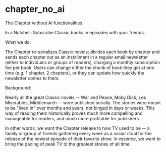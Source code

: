 # chapter_no_ai
The Chapter without AI functionalities 

In a Nutshell: Subscribe Classic books in episodes with your friends.

What we do: 

The Chapter re-serializes Classic novels; divides each book by chapter and sends each chapter out as an installment in a regular email newsletter (either to individuals or groups of readers), charging a monthly subscription fee per book. Users can change either the chunk of book they get at one time (e.g. 1 chapter, 2 chapters), or they can update how quickly the newsletter comes to them. 

Background: 

Nearly all the great Classic novels -- War and Peace, Moby Dick, Les Miserables, Middlemarch -- were published serially. The stories were meant to be "lived in" over months and years, not binged in days or weeks. This way of reading them historically proves much more compelling and manageable for readers, and much more profitable for publishers. 

In other words, we want the Chapter release to how TV used to be -- a family or group of friends gathering every week as a social ritual for the release of the newest episode of their favorite show. In essence, we want to bring the pacing of peak TV to the greatest stories of all time. 
